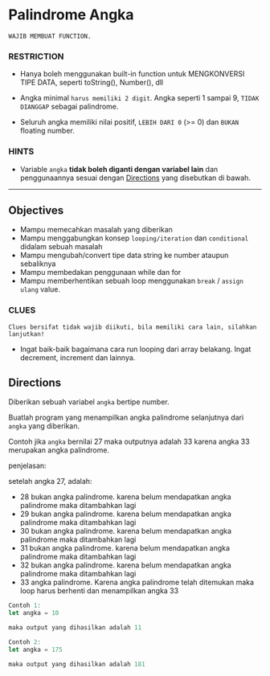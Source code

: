 # Palindrome Angka

`WAJIB MEMBUAT FUNCTION.`

### RESTRICTION

- Hanya boleh menggunakan built-in function untuk MENGKONVERSI TIPE DATA, seperti toString(), Number(), dll

- Angka minimal `harus memiliki 2 digit`. Angka seperti 1 sampai 9, `TIDAK DIANGGAP` sebagai palindrome.

- Seluruh angka memiliki nilai positif, `LEBIH DARI 0`  (>= 0) dan `BUKAN` floating number.

### HINTS

- Variable `angka` __tidak boleh diganti dengan variabel lain__ dan penggunaannya sesuai dengan [Directions](#directions) yang disebutkan di bawah.

---

## Objectives

- Mampu memecahkan masalah yang diberikan
- Mampu menggabungkan konsep `looping/iteration` dan `conditional` didalam sebuah masalah
- Mampu mengubah/convert tipe data string ke number ataupun sebaliknya
- Mampu membedakan penggunaan while dan for
- Mampu memberhentikan sebuah loop menggunakan `break` / `assign ulang` value.

### CLUES

`Clues bersifat tidak wajib diikuti, bila memiliki cara lain, silahkan lanjutkan!`

- Ingat baik-baik bagaimana cara run looping dari array belakang. Ingat decrement, increment dan lainnya.

## Directions

Diberikan sebuah variabel `angka` bertipe number.

Buatlah program yang menampilkan angka palindrome selanjutnya dari `angka` yang diberikan.

Contoh jika `angka` bernilai 27 maka outputnya adalah 33 karena angka 33 merupakan angka palindrome.

penjelasan:

setelah angka 27, adalah:

- 28 bukan angka palindrome. karena belum mendapatkan angka palindrome maka ditambahkan lagi
- 29 bukan angka palindrome. karena belum mendapatkan angka palindrome maka ditambahkan lagi
- 30 bukan angka palindrome. karena belum mendapatkan angka palindrome maka ditambahkan lagi
- 31 bukan angka palindrome. karena belum mendapatkan angka palindrome maka ditambahkan lagi
- 32 bukan angka palindrome. karena belum mendapatkan angka palindrome maka ditambahkan lagi
- 33 angka palindrome. Karena angka palindrome telah ditemukan maka loop harus berhenti dan menampilkan angka 33

```js
Contoh 1:
let angka = 10

maka output yang dihasilkan adalah 11

Contoh 2:
let angka = 175

maka output yang dihasilkan adalah 181
```

